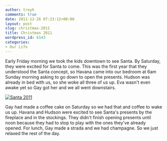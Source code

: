 ```yaml
---
author: troyh
comments: true
date: 2011-12-26 07:23:12+00:00
layout: post
slug: christmas-2011
title: Christmas 2011
wordpress_id: 6143
categories:
- Our Life
---
```


Early Friday morning we took the kids downtown to see Santa. By Saturday, they were excited for Santa to come. This was the first year that they understood the Santa concept, so Havana came into our bedroom at 6am Sunday morning asking to go down to open the presents. Hudson was already in bed with us, so she woke all three of us up. Eva wasn't even awake yet so Gay got her and we all went downstairs.

[![Santa 2011](http://farm8.staticflickr.com/7032/6583607685_d149c6fdbc.jpg)](http://www.flickr.com/photos/troyh/6583607685/)

Gay had made a coffee cake on Saturday so we had that and coffee to wake us up. Havana and Hudson were excited to see Santa's presents by the fireplace and in the stockings. They didn't finish opening presents until noon because they had to stop to play with the ones they've already opened. For lunch, Gay made a strada and we had champagne. So we just relaxed the rest of the day.
